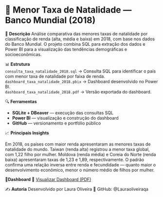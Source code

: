 # 👶 Menor Taxa de Natalidade — Banco Mundial (2018)

🧠 **Descrição**
Análise comparativa das menores taxas de natalidade por classificação de renda (alta, média e baixa) em 2018, com base nos dados do Banco Mundial.
O projeto combina SQL para extração dos dados e Power BI para a visualização das tendências demográficas e socioeconômicas.


📊 **Estrutura**  
`consulta_taxa_natalidade_2018.sql` → Consulta SQL para identificar o país com menor taxa de natalidade por faixa de renda.  
`dashboard_taxa_natalidade_2018.pbix` → Dashboard desenvolvido no Power BI.  
`dashboard_taxa_natalidade_2018.pdf` → Versão exportada do dashboard.


🔍 **Ferramentas**

- **SQLite + DBeaver** — execução das consultas SQL
- **Power BI** — visualização e construção do dashboard
- **GitHub** — versionamento e portfólio público


📈 **Principais Insights**

Em 2018, os países com maior renda apresentaram as menores taxas de natalidade do mundo.
Taiwan (renda alta) registrou a menor taxa global, com 1,22 filho por mulher.
Moldova (renda média) e Coreia do Norte (renda baixa) apresentaram taxas de 1,23 e 1,89, respectivamente.
O padrão confirma uma relação inversa entre renda e fecundidade — quanto maior o desenvolvimento econômico, menor o número médio de filhos por mulher.


📎**Dashboard**
📄 [Visualizar Dashboard (PDF)](./dashboard_emissao_co2_latam.pdf)


✍️ **Autoria**
Desenvolvido por Laura Oliveira
📂 GitHub: @Lauraoliveiraqa
